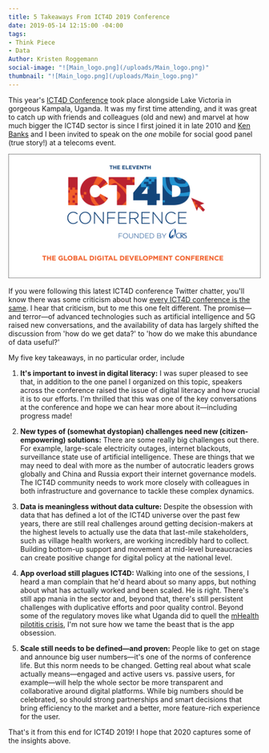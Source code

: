 ```yaml
---
title: 5 Takeaways From ICT4D 2019 Conference
date: 2019-05-14 12:15:00 -04:00
tags:
- Think Piece
- Data
Author: Kristen Roggemann
social-image: "![Main_logo.png](/uploads/Main_logo.png)"
thumbnail: "![Main_logo.png](/uploads/Main_logo.png)"
---
```


This year's [ICT4D Conference](https://www.ict4dconference.org/) took place alongside Lake Victoria in gorgeous Kampala, Uganda. It was my first time attending, and it was great to catch up with friends and colleagues (old and new) and marvel at how much bigger the ICT4D sector is since I first joined it in late 2010 and [Ken Banks](https://twitter.com/kiwanja) and I been invited to speak on the *one* mobile for social good panel (true story!) at a telecoms event.

![Main_logo.png](/uploads/Main_logo.png)

If you were following this latest ICT4D conference Twitter chatter, you'll know there was some criticism about how [every ICT4D conference is the same](https://twitter.com/kiwanja/status/1123839831136718850). I hear that criticism, but to me this one felt different. The promise—and terror—of advanced technologies such as artificial intelligence and 5G raised new conversations, and the availability of data has largely shifted the discussion from 'how do we get data?' to 'how do we make this abundance of data useful?'

My five key takeaways, in no particular order, include

1. **It's important to invest in digital literacy:** I was super pleased to see that, in addition to the one panel I organized on this topic, speakers across the conference raised the issue of digital literacy and how crucial it is to our efforts. I'm thrilled that this was one of the key conversations at the conference and hope we can hear more about it—including progress made!

2. **New types of (somewhat dystopian) challenges need new (citizen-empowering) solutions:** There are some really big challenges out there. For example, large-scale electricity outages, internet blackouts, surveillance state use of artificial intelligence. These are things that we may need to deal with more as the number of autocratic leaders grows globally and China and Russia export their internet governance models. The ICT4D community needs to work more closely with colleagues in both infrastructure and governance to tackle these complex dynamics.

3. **Data is meaningless without data culture:** Despite the obsession with data that has defined a lot of the ICT4D universe over the past few years, there are still real challenges around getting decision-makers at the highest levels to actually use the data that last-mile stakeholders, such as village health workers, are working incredibly hard to collect. Building bottom-up support and movement at mid-level bureaucracies can create positive change for digital policy at the national level.

4. **App overload still plagues ICT4D:** Walking into one of the sessions, I heard a man complain that he'd heard about so many apps, but nothing about what has actually worked and been scaled. He is right. There's still app mania in the sector and, beyond that, there's still persistent challenges with duplicative efforts and poor quality control. Beyond some of the regulatory moves like what Uganda did to quell the [mHealth pilotitis crisis](https://www.ictworks.org/ugandan-mhealth-moratorium-good-thing/#.XNsR9xRKiUl), I'm not sure how we tame the beast that is the app obsession.

5. **Scale still needs to be defined—and proven:** People like to get on stage and announce big user numbers—it's one of the norms of conference life. But this norm needs to be changed. Getting real about what scale actually means—engaged and active users vs. passive users, for example—will help the whole sector be more transparent and collaborative around digital platforms. While big numbers should be celebrated, so should strong partnerships and smart decisions that bring efficiency to the market and a better, more feature-rich experience for the user.

That's it from this end for ICT4D 2019! I hope that 2020 captures some of the insights above.